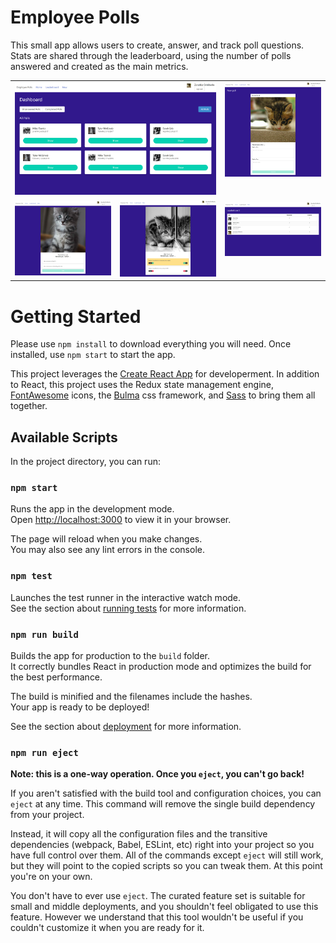 # Employee Polls

This small app allows users to create, answer, and track poll questions. Stats are shared through the leaderboard, using the number of polls answered and created as the main metrics.

<table>
  <tr>
    <td colspan="2" rowspan="2"><img src="public/screenshots/employee-polls.png"  /></td>
    <td valign="bottom"><img src="public/screenshots/employee-polls (2).png"  /></td>
  </tr>
  <tr>
    <td rowspan="2"><img src="public/screenshots/employee-polls (1).png"  /></td>
  </tr>
  <tr>
    <td><img src="public/screenshots/employee-polls (3).png"  /></td>
    <td><img src="public/screenshots/employee-polls (4).png"  /></td>
  </tr>
</table>

# Getting Started

Please use `npm install` to download everything you will need. Once installed, use `npm start` to start the app.

This project leverages the [Create React App](https://github.com/facebook/create-react-app) for developerment. In addition to React, this project uses the Redux state management engine, [FontAwesome](https://github.com/FortAwesome/Font-Awesome) icons, the [Bulma](https://github.com/jgthms/bulma) css framework, and [Sass](https://github.com/sass/sass) to bring them all together.

## Available Scripts

In the project directory, you can run:

### `npm start`

Runs the app in the development mode.\
Open [http://localhost:3000](http://localhost:3000) to view it in your browser.

The page will reload when you make changes.\
You may also see any lint errors in the console.

### `npm test`

Launches the test runner in the interactive watch mode.\
See the section about [running tests](https://facebook.github.io/create-react-app/docs/running-tests) for more information.

### `npm run build`

Builds the app for production to the `build` folder.\
It correctly bundles React in production mode and optimizes the build for the best performance.

The build is minified and the filenames include the hashes.\
Your app is ready to be deployed!

See the section about [deployment](https://facebook.github.io/create-react-app/docs/deployment) for more information.

### `npm run eject`

**Note: this is a one-way operation. Once you `eject`, you can't go back!**

If you aren't satisfied with the build tool and configuration choices, you can `eject` at any time. This command will remove the single build dependency from your project.

Instead, it will copy all the configuration files and the transitive dependencies (webpack, Babel, ESLint, etc) right into your project so you have full control over them. All of the commands except `eject` will still work, but they will point to the copied scripts so you can tweak them. At this point you're on your own.

You don't have to ever use `eject`. The curated feature set is suitable for small and middle deployments, and you shouldn't feel obligated to use this feature. However we understand that this tool wouldn't be useful if you couldn't customize it when you are ready for it.

